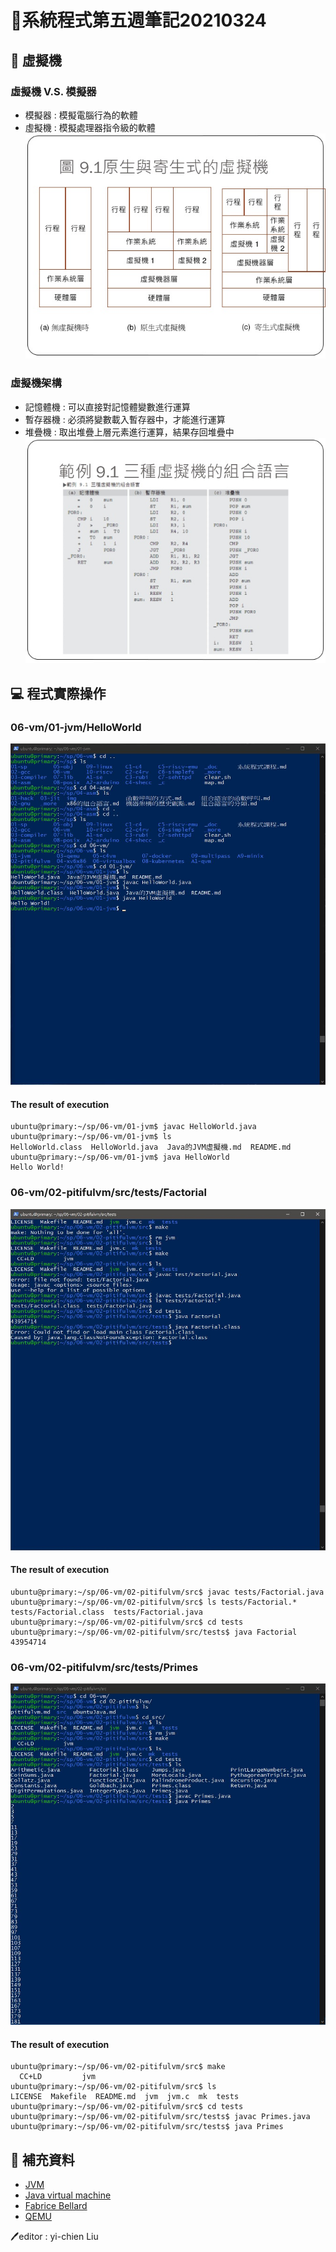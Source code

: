 # 📝系統程式第五週筆記20210324
## 📖 虛擬機
### 虛擬機 V.S. 模擬器
* 模擬器 : 模擬電腦行為的軟體
* 虛擬機 : 模擬處理器指令級的軟體
![](虛擬機.jpg)
### 虛擬機架構
* 記憶體機 : 可以直接對記憶體變數進行運算
* 暫存器機 : 必須將變數載入暫存器中，才能進行運算
* 堆疊機 : 取出堆疊上層元素進行運算，結果存回堆疊中
![](虛擬機組合語言.jpg)


## 💻 程式實際操作
### 06-vm/01-jvm/HelloWorld
![](HelloWorld.JPG)

#### The result of execution
```
ubuntu@primary:~/sp/06-vm/01-jvm$ javac HelloWorld.java
ubuntu@primary:~/sp/06-vm/01-jvm$ ls
HelloWorld.class  HelloWorld.java  Java的JVM虛擬機.md  README.md
ubuntu@primary:~/sp/06-vm/01-jvm$ java HelloWorld
Hello World!
```
### 06-vm/02-pitifulvm/src/tests/Factorial
![](Factorial.JPG)

#### The result of execution
```
ubuntu@primary:~/sp/06-vm/02-pitifulvm/src$ javac tests/Factorial.java
ubuntu@primary:~/sp/06-vm/02-pitifulvm/src$ ls tests/Factorial.*
tests/Factorial.class  tests/Factorial.java
ubuntu@primary:~/sp/06-vm/02-pitifulvm/src$ cd tests
ubuntu@primary:~/sp/06-vm/02-pitifulvm/src/tests$ java Factorial
43954714
```
### 06-vm/02-pitifulvm/src/tests/Primes
![](Primes.JPG)
#### The result of execution
```
ubuntu@primary:~/sp/06-vm/02-pitifulvm/src$ make
  CC+LD         jvm
ubuntu@primary:~/sp/06-vm/02-pitifulvm/src$ ls
LICENSE  Makefile  README.md  jvm  jvm.c  mk  tests
ubuntu@primary:~/sp/06-vm/02-pitifulvm/src$ cd tests
ubuntu@primary:~/sp/06-vm/02-pitifulvm/src/tests$ javac Primes.java
ubuntu@primary:~/sp/06-vm/02-pitifulvm/src/tests$ java Primes
```

## 📖 補充資料
* [JVM](https://www.guru99.com/java-virtual-machine-jvm.html?fbclid=IwAR1hnhkJMrl2wCRRq-CBoeTsISNvNSFwagEhaJ3cRCOcD2l6Hq29apIltWw)
* [Java virtual machine](https://en.wikipedia.org/wiki/Java_virtual_machine?fbclid=IwAR0U8LW8QqhLhx3ErFI6-Gfokdgd-h7oYdz3O633ocfDATqyarZnmT1bSWU)
* [Fabrice Bellard](https://en.wikipedia.org/wiki/Fabrice_Bellard?fbclid=IwAR2b0O2ayX2rr4jH0TDDqx6XO6uF3WpHXv3J41LGr2zBkORgUiAO6AV4xC8)
* [QEMU](https://zh.wikipedia.org/wiki/QEMU)

🖊️editor : yi-chien Liu